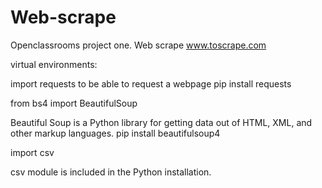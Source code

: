 # Web-scrape
Openclassrooms project one. Web scrape www.toscrape.com


virtual environments:

import requests to be able to request a webpage
pip install requests


from bs4 import BeautifulSoup

Beautiful Soup is a Python library for getting data out of HTML, XML, and other markup languages.
pip install beautifulsoup4


import csv

csv module is included in the Python installation.

